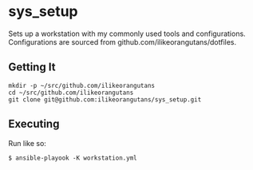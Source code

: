 # sys_setup

Sets up a workstation with my commonly used tools and configurations. Configurations are sourced from github.com/ilikeorangutans/dotfiles.

## Getting It

```
mkdir -p ~/src/github.com/ilikeorangutans
cd ~/src/github.com/ilikeorangutans
git clone git@github.com:ilikeorangutans/sys_setup.git
```

## Executing

Run like so:

```
$ ansible-playook -K workstation.yml
```

